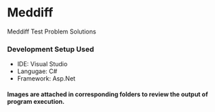 # Meddiff
Meddiff Test Problem Solutions
### Development Setup Used
- IDE: Visual Studio
- Langugae: C#
- Framework: Asp.Net

#### Images are attached in corresponding folders to review the output of program execution.
